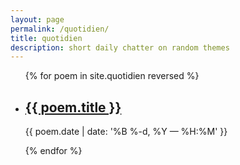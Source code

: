 ```yaml
---
layout: page
permalink: /quotidien/
title: quotidien
description: short daily chatter on random themes
---
```


<ul class="post-list">
{% for poem in site.quotidien reversed %}
    <li>
        <h2><a class="poem-title" href="{{ poem.url | prepend: site.baseurl }}">{{ poem.title }}</a></h2>
        <p class="post-meta">{{ poem.date | date: '%B %-d, %Y — %H:%M' }}</p>
      </li>
{% endfor %}
</ul>
